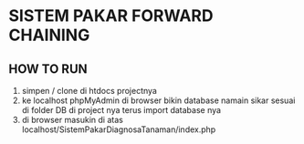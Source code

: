 # SISTEM PAKAR FORWARD CHAINING

## HOW TO RUN

1. simpen / clone di htdocs projectnya
2. ke localhost phpMyAdmin di browser
bikin database namain sikar sesuai di folder DB di project nya terus import database nya
3. di browser masukin di atas localhost/SistemPakarDiagnosaTanaman/index.php
